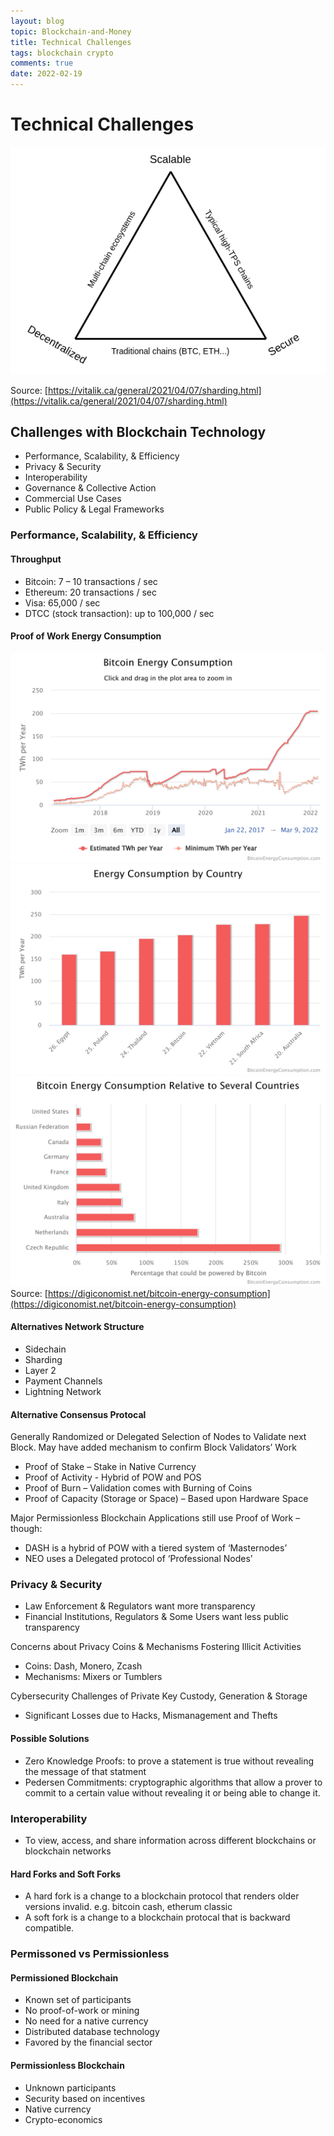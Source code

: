 ```yaml
---
layout: blog
topic: Blockchain-and-Money
title: Technical Challenges
tags: blockchain crypto
comments: true
date: 2022-02-19
---
```


# Technical Challenges
![trilemma](/assets/trilemma.png)

Source: [https://vitalik.ca/general/2021/04/07/sharding.html](https://vitalik.ca/general/2021/04/07/sharding.html)

## Challenges with Blockchain Technology
*   Performance, Scalability, & Efficiency
*   Privacy & Security
*   Interoperability
*   Governance & Collective Action
*   Commercial Use Cases
*   Public Policy & Legal Frameworks 

### Performance, Scalability, & Efficiency

#### Throughput
*   Bitcoin: 7 – 10 transactions / sec
*   Ethereum: 20 transactions / sec
*   Visa: 65,000 / sec
*   DTCC (stock transaction): up to 100,000 / sec

#### Proof of Work Energy Consumption
![bitcoin energy by year](/assets/bitcoin-energy-year.png)
![bitcoin energy by country](/assets/bitcoin-energy-country.png)
![bitcoin energy as country percentage](/assets/bitcoin-energy-country-percentage.png)
Source: [https://digiconomist.net/bitcoin-energy-consumption](https://digiconomist.net/bitcoin-energy-consumption)

#### Alternatives Network Structure
*   Sidechain
*   Sharding
*   Layer 2
*   Payment Channels
*   Lightning Network

#### Alternative Consensus Protocal
Generally Randomized or Delegated Selection of Nodes to Validate next Block. May have added mechanism to confirm Block Validators’ Work

*   Proof of Stake – Stake in Native Currency
*   Proof of Activity - Hybrid of POW and POS
*   Proof of Burn – Validation comes with Burning of Coins
*   Proof of Capacity (Storage or Space) – Based upon Hardware Space

Major Permissionless Blockchain Applications still use Proof of Work – though:
*   DASH is a hybrid of POW with a tiered system of ‘Masternodes’
*   NEO uses a Delegated protocol of ‘Professional Nodes’

### Privacy & Security
*   Law Enforcement & Regulators want more transparency
*   Financial Institutions, Regulators & Some Users want less public transparency

Concerns about Privacy Coins & Mechanisms Fostering Illicit Activities
*   Coins: Dash, Monero, Zcash
*   Mechanisms: Mixers or Tumblers

Cybersecurity Challenges of Private Key Custody, Generation & Storage
*   Significant Losses due to Hacks, Mismanagement and Thefts

#### Possible Solutions
*   Zero Knowledge Proofs: to prove a statement is true without revealing the message of that statment
*   Pedersen Commitments: cryptographic algorithms that allow a prover to commit to a certain value without revealing it or being able to change it.

### Interoperability
*   To view, access, and share information across different blockchains or blockchain networks

#### Hard Forks and Soft Forks
*   A hard fork is a change to a blockchain protocol that renders older versions invalid. e.g. bitcoin cash, etherum classic
*   A soft fork is a change to a blockchain protocal that is backward compatible. 

### Permissoned vs Permissionless

#### Permissioned Blockchain
*   Known set of participants
*   No proof-of-work or mining
*   No need for a native currency
*   Distributed database technology
*   Favored by the financial sector

#### Permissionless Blockchain
*   Unknown participants
*   Security based on incentives
*   Native currency
*   Crypto-economics
